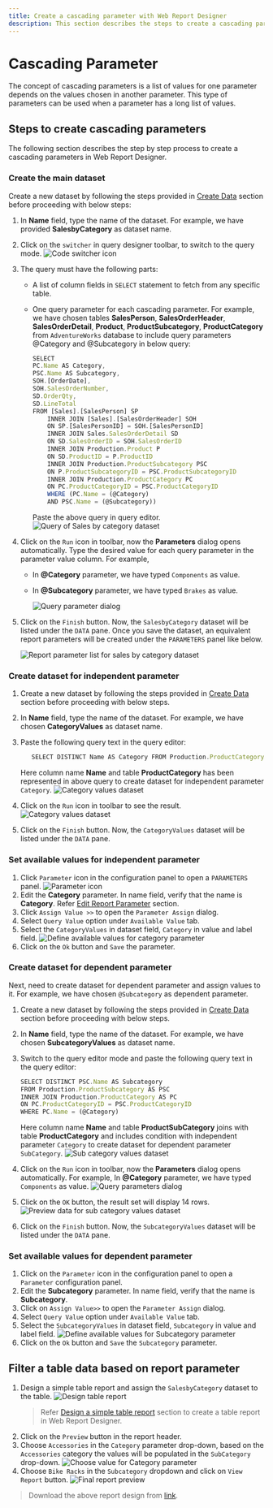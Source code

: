 ```yaml
---
title: Create a cascading parameter with Web Report Designer
description: This section describes the steps to create a cascading parameter to handle long list of values in report data on report preview action.
---
```


# Cascading Parameter

The concept of cascading parameters is a list of values for one parameter depends on the values chosen in another parameter. This type of parameters can be used when a parameter has a long list of values.

## Steps to create cascading parameters

The following section describes the step by step process to create a cascading parameters in Web Report Designer.

### Create the main dataset

Create a new dataset by following the steps provided in [Create Data](./../../manage-data/dataset/create-an-embedded-dataset/#design-query-data) section before proceeding with below steps:
1. In **Name** field, type the name of the dataset. For example, we have provided **SalesbyCategory** as dataset name.
2. Click on the `switcher` in query designer toolbar, to switch to the query mode.
    ![Code switcher icon](/static/assets/on-premise/images/report-designer/report-parameters/create-cascading-parameter/code-switcher-icon.png)
3. The query must have the following parts:
    * A list of column fields in `SELECT` statement to fetch from any specific table.
    * One query parameter for each cascading parameter.
       For example, we have chosen tables **SalesPerson**, **SalesOrderHeader**, **SalesOrderDetail**, **Product**, **ProductSubcategory**, **ProductCategory** from `AdventureWorks` database to include query parameters @Category and @Subcategory in below query:

       ```js
       SELECT
       PC.Name AS Category,
       PSC.Name AS Subcategory,
       SOH.[OrderDate],
       SOH.SalesOrderNumber,
       SD.OrderQty,
       SD.LineTotal
       FROM [Sales].[SalesPerson] SP
           INNER JOIN [Sales].[SalesOrderHeader] SOH
           ON SP.[SalesPersonID] = SOH.[SalesPersonID]
           INNER JOIN Sales.SalesOrderDetail SD
           ON SD.SalesOrderID = SOH.SalesOrderID
           INNER JOIN Production.Product P
           ON SD.ProductID = P.ProductID
           INNER JOIN Production.ProductSubcategory PSC
           ON P.ProductSubcategoryID = PSC.ProductSubcategoryID
           INNER JOIN Production.ProductCategory PC
           ON PC.ProductCategoryID = PSC.ProductCategoryID
           WHERE (PC.Name = (@Category)
           AND PSC.Name = (@Subcategory))
       ```

        Paste the above query in query editor.
          ![Query of Sales by category dataset](/static/assets/on-premise/images/report-designer/report-parameters/create-cascading-parameter/sales-by-category-dataset-query.png)

4. Click on the `Run` icon in toolbar, now the **Parameters** dialog opens automatically. Type the desired value for each query parameter in the parameter value column.
   For example,
     * In **@Category** parameter, we have typed `Components` as value.
     * In **@Subcategory** parameter, we have typed `Brakes` as value.

       ![Query parameter dialog](/static/assets/on-premise/images/report-designer/report-parameters/create-cascading-parameter/sales-by-category-parameters-dialog.png '#width=400px')

5. Click on the `Finish` button. Now, the `SalesbyCategory` dataset will be listed under the `DATA` pane.
Once you save the dataset, an equivalent report parameters will be created under the `PARAMETERS` panel like below.

   ![Report parameter list for sales by category dataset](/static/assets/on-premise/images/report-designer/report-parameters/create-cascading-parameter/sales-by-category-parameter-list.png '#width=350px')

### Create dataset for independent parameter

1. Create a new dataset by following the steps provided in [Create Data](./../../manage-data/dataset/create-an-embedded-dataset/#design-query-data) section before proceeding with below steps.
2. In **Name** field, type the name of the dataset. For example, we have chosen **CategoryValues** as dataset name.
3. Paste the following query text in the query editor:

   ```js
      SELECT DISTINCT Name AS Category FROM Production.ProductCategory
   ```

   Here column name **Name** and table **ProductCategory** has been represented in above query to create dataset for independent parameter `Category`.
    ![Category values dataset](/static/assets/on-premise/images/report-designer/report-parameters/create-cascading-parameter/category-values-dataset.png)
4. Click on the `Run` icon in toolbar to see the result.
    ![Category values dataset](/static/assets/on-premise/images/report-designer/report-parameters/create-cascading-parameter/category-values-dataset-preview-data.png)
5. Click on the `Finish` button. Now, the `CategoryValues` dataset will be listed under the `DATA` pane.

### Set available values for independent parameter

1. Click `Parameter` icon in the configuration panel to open a `PARAMETERS` panel.
    ![Parameter icon](/static/assets/on-premise/images/report-designer/report-parameters/create-cascading-parameter/parameter-icon.png '#width=250px')
2. Edit the **Category** parameter. In name field, verify that the name is **Category**.
    Refer [Edit Report Parameter](./../../report-parameters/edit/) section.
3. Click `Assign Value >>` to open the `Parameter Assign` dialog.
4. Select `Query Value` option under `Available Value` tab.
5. Select the `CategoryValues` in dataset field, `Category` in value and label field.
    ![Define available values for category parameter](/static/assets/on-premise/images/report-designer/report-parameters/create-cascading-parameter/category-parameter-query-value.png '#width=400px')
6. Click on the `Ok` button and `Save` the parameter.

### Create dataset for dependent parameter

Next, need to create dataset for dependent parameter and assign values to it. For example, we have chosen `@Subcategory` as dependent parameter.

1. Create a new dataset by following the steps provided in [Create Data](./../../manage-data/dataset/create-an-embedded-dataset/#design-query-data) section before proceeding with below steps.
2. In **Name** field, type the name of the dataset. For example, we have chosen **SubcategoryValues** as dataset name.
3. Switch to the query editor mode and paste the following query text in the query editor:

    ```js
    SELECT DISTINCT PSC.Name AS Subcategory
    FROM Production.ProductSubcategory AS PSC
    INNER JOIN Production.ProductCategory AS PC
    ON PC.ProductCategoryID = PSC.ProductCategoryID
    WHERE PC.Name = (@Category)
    ```

    Here column name **Name** and table **ProductSubCategory** joins with table **ProductCategory** and includes condition with independent parameter `Category` to create dataset for dependent parameter `SubCategory`.
    ![Sub category values dataset](/static/assets/on-premise/images/report-designer/report-parameters/create-cascading-parameter/sub-category-values-dataset-query.png)
4. Click on the `Run` icon in toolbar, now the **Parameters** dialog opens automatically. For example, In **@Category** parameter, we have typed `Components` as value.
    ![Query parameters dialog](/static/assets/on-premise/images/report-designer/report-parameters/create-cascading-parameter/query-parameter-dialog-for-category-parameter.png '#width=400px')
5. Click on the `OK` button, the result set will display 14 rows.
    ![Preview data for sub category values dataset ](/static/assets/on-premise/images/report-designer/report-parameters/create-cascading-parameter/sub-category-values-preview-data.png)
6. Click on the `Finish` button. Now, the `SubcategoryValues` dataset will be listed under the `DATA` pane.

### Set available values for dependent parameter

1. Click on the `Parameter` icon in the configuration panel to open a `Parameter` configuration panel.
2. Edit the **Subcategory** parameter. In name field, verify that the name is **Subcategory**.
3. Click on `Assign Value>>` to open  the `Parameter Assign` dialog.
4. Select `Query Value` option under `Available Value` tab.
5. Select the `SubcategoryValues` in dataset field, `Subcategory` in value and label field.
    ![Define available values for Subcategory parameter](/static/assets/on-premise/images/report-designer/report-parameters/create-cascading-parameter/subcategory-parameter-query-value.png '#width=400px')
6. Click on the `Ok` button and `Save` the `Subcategory` parameter.

## Filter a table data based on report parameter

1. Design a simple table report and assign the `SalesbyCategory` dataset to the table.
    ![Design table report](/static/assets/on-premise/images/report-designer/report-parameters/create-cascading-parameter/simple-table-report-design.png)
   > Refer [Design a simple table report](./../../design-rdl-report-in-web-report-designer/#add-table-report-item) section to create a table report in Web Report Designer.
2. Click on the `Preview` button in the report header.
3. Choose `Accessories` in the `Category` parameter drop-down, based on the `Accessories` category the values will be populated in the `SubCategory` drop-down.
    ![Choose value for Category parameter](/static/assets/on-premise/images/report-designer/report-parameters/create-cascading-parameter/sub-category-parameter-drop-down.png '#width=350px')
4. Choose `Bike Racks` in the `Subcategory` dropdown and click on `View Report` button.
    ![Final report preview](/static/assets/on-premise/images/report-designer/report-parameters/create-cascading-parameter/report-preview-final-view.png '#width=450px')

> Download the above report design from [link](https://github.com/boldreports/resources/tree/master/docs/report-designer/report-parameters/create-cascading-parameter.rdl).